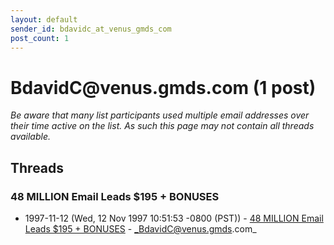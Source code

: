 ```yaml
---
layout: default
sender_id: bdavidc_at_venus_gmds_com
post_count: 1
---
```


# BdavidC<span>@</span>venus.gmds.com (1 post)

_Be aware that many list participants used multiple email addresses over their time active on the list. As such this page may not contain all threads available._

## Threads

### 48 MILLION Email Leads $195 + BONUSES
+ 1997-11-12 (Wed, 12 Nov 1997 10:51:53 -0800 (PST)) - [48 MILLION Email Leads $195 + BONUSES](/archive/1997/11/9f30bfbf4828be5299108ef1ee643d5e856e5d63f721bf84e5828bffaf9ad6dd) - _BdavidC@venus.gmds.com_

